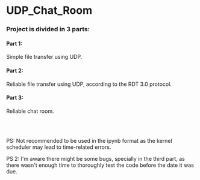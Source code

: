 # UDP_Chat_Room

### Project is divided in 3 parts:

#### Part 1: 
Simple file transfer using UDP.

#### Part 2: 
Reliable file transfer using UDP, according to the RDT 3.0 protocol.

#### Part 3: 
Reliable chat room.

<br/>
<br/>

PS: Not recommended to be used in the ipynb format as the kernel scheduler may lead to time-related errors.

PS 2: I'm aware there might be some bugs, specially in the third part, as there wasn't enough time to thoroughly test the code before the date it was due.

